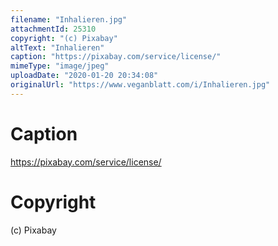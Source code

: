 ```yaml
---
filename: "Inhalieren.jpg"
attachmentId: 25310
copyright: "(c) Pixabay"
altText: "Inhalieren"
caption: "https://pixabay.com/service/license/"
mimeType: "image/jpeg"
uploadDate: "2020-01-20 20:34:08"
originalUrl: "https://www.veganblatt.com/i/Inhalieren.jpg"
---
```


# Caption

https://pixabay.com/service/license/

# Copyright

(c) Pixabay
